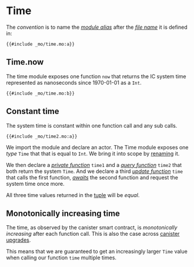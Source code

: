 # Time

The _convention_ is to name the [_module alias_](/common-programming-concepts/modules.html#imports) after the [_file name_](/common-programming-concepts/modules.html#type-imports-and-renaming) it is defined in:

```motoko
{{#include _mo/time.mo:a}}
```

## Time.now

The time module exposes one function `now` that returns the IC system time represented as nanoseconds since 1970-01-01 as a `Int`.

```motoko, run
{{#include _mo/time.mo:b}}
```

## Constant time
The system time is constant within one function call and any sub calls. 

```motoko, run
{{#include _mo/time2.mo:a}}
```

We import the module and declare an actor. The Time module exposes one *type* `Time` that that is equal to `Int`. We bring it into scope by [renaming](/common-programming-concepts/modules.html#type-imports-and-renaming) it.

We then declare a [*private function*](/common-programming-concepts/functions.html) `time1` and a [*query function*](/internet-computer-programming-concepts/actors.html#public-shared-query) `time2` that both return the system `Time`. And we declare a third [*update function*](/internet-computer-programming-concepts/actors.html#public-shared-update) `time` that calls the first function, [*awaits*](/advanced-concepts/async-programming.html) the second function and request the system time once more.

All three time values returned in the [tuple](/common-programming-concepts/types/tuples.html) will be *equal*.

## Monotonically increasing time
The time, as observed by the canister smart contract, is *monotonically increasing* after each function call. This is also the case across [canister upgrades](/book/internet-computer-programming-concepts/basic-memory-persistence/upgrades.html).

This means that we are guaranteed to get an increasingly larger `Time` value when calling our function `time` multiple times.    